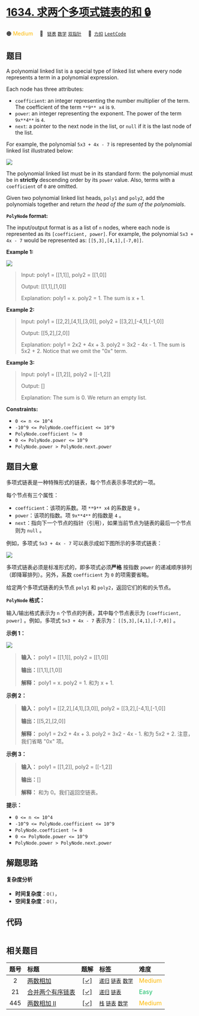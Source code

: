 # [1634. 求两个多项式链表的和 🔒](https://2xiao.github.io/leetcode-js/problem/1634.html)

🟠 <font color=#ffb800>Medium</font>&emsp; 🔖&ensp; [`链表`](/tag/linked-list.md) [`数学`](/tag/math.md) [`双指针`](/tag/two-pointers.md)&emsp; 🔗&ensp;[`力扣`](https://leetcode.cn/problems/add-two-polynomials-represented-as-linked-lists) [`LeetCode`](https://leetcode.com/problems/add-two-polynomials-represented-as-linked-lists)

## 题目

A polynomial linked list is a special type of linked list where every node
represents a term in a polynomial expression.

Each node has three attributes:

  * `coefficient`: an integer representing the number multiplier of the term. The coefficient of the term `**9** x4` is `9`.
  * `power`: an integer representing the exponent. The power of the term `9x**4**` is `4`.
  * `next`: a pointer to the next node in the list, or `null` if it is the last node of the list.

For example, the polynomial `5x3 + 4x - 7` is represented by the polynomial
linked list illustrated below:

![](https://fastly.jsdelivr.net/gh/doocs/leetcode@main/solution/1600-1699/1634.Add%20Two%20Polynomials%20Represented%20as%20Linked%20Lists/images/polynomial2.png)

The polynomial linked list must be in its standard form: the polynomial must
be in **strictly** descending order by its `power` value. Also, terms with a
`coefficient` of `0` are omitted.

Given two polynomial linked list heads, `poly1` and `poly2`, add the
polynomials together and return _the head of the sum of the polynomials_.

**`PolyNode` format:**

The input/output format is as a list of `n` nodes, where each node is
represented as its `[coefficient, power]`. For example, the polynomial `5x3 +
4x - 7` would be represented as: `[[5,3],[4,1],[-7,0]]`.



**Example 1:**

![](https://fastly.jsdelivr.net/gh/doocs/leetcode@main/solution/1600-1699/1634.Add%20Two%20Polynomials%20Represented%20as%20Linked%20Lists/images/ex1.png)

> 
> 
> Input: poly1 = [[1,1]], poly2 = [[1,0]]
> 
> 
> 
> Output: [[1,1],[1,0]]
> 
> 
> 
> Explanation: poly1 = x. poly2 = 1. The sum is x + 1.
> 
> 

**Example 2:**

> 
> 
> Input: poly1 = [[2,2],[4,1],[3,0]], poly2 = [[3,2],[-4,1],[-1,0]]
> 
> 
> 
> Output: [[5,2],[2,0]]
> 
> 
> 
> Explanation: poly1 = 2x2 + 4x + 3. poly2 = 3x2 - 4x - 1. The sum is 5x2 + 2. Notice that we omit the "0x" term.
> 
> 

**Example 3:**

> 
> 
> Input: poly1 = [[1,2]], poly2 = [[-1,2]]
> 
> 
> 
> Output: []
> 
> 
> 
> Explanation: The sum is 0. We return an empty list.
> 
> 

**Constraints:**

  * `0 <= n <= 10^4`
  * `-10^9 <= PolyNode.coefficient <= 10^9`
  * `PolyNode.coefficient != 0`
  * `0 <= PolyNode.power <= 10^9`
  * `PolyNode.power > PolyNode.next.power`


## 题目大意

多项式链表是一种特殊形式的链表，每个节点表示多项式的一项。

每个节点有三个属性：

  * `coefficient`：该项的系数。项 `**9** x4` 的系数是 `9` 。
  * `power`：该项的指数。项 `9x**4**` 的指数是 `4` 。
  * `next`：指向下一个节点的指针（引用），如果当前节点为链表的最后一个节点则为 `null` 。

例如，多项式 `5x3 + 4x - 7` 可以表示成如下图所示的多项式链表：

![](https://fastly.jsdelivr.net/gh/doocs/leetcode@main/solution/1600-1699/1634.Add%20Two%20Polynomials%20Represented%20as%20Linked%20Lists/images/polynomial2.png)

多项式链表必须是标准形式的，即多项式必须**严格** 按指数 `power` 的递减顺序排列（即降幂排列）。另外，系数 `coefficient` 为
`0` 的项需要省略。

给定两个多项式链表的头节点 `poly1` 和 `poly2`，返回它们的和的头节点。

**`PolyNode` 格式：**

输入/输出格式表示为 `n` 个节点的列表，其中每个节点表示为 `[coefficient, power]` 。例如，多项式 `5x3 + 4x - 7`
表示为： `[[5,3],[4,1],[-7,0]]` 。

**示例 1：**

![](https://fastly.jsdelivr.net/gh/doocs/leetcode@main/solution/1600-1699/1634.Add%20Two%20Polynomials%20Represented%20as%20Linked%20Lists/images/ex1.png)

> 
> 
> 
> 
> 
> **输入：** poly1 = [[1,1]], poly2 = [[1,0]]
> 
> **输出：**[[1,1],[1,0]]
> 
> **解释：** poly1 = x. poly2 = 1. 和为 x + 1.
> 
> 

**示例 2：**

> 
> 
> 
> 
> 
> **输入：** poly1 = [[2,2],[4,1],[3,0]], poly2 = [[3,2],[-4,1],[-1,0]]
> 
> **输出：**[[5,2],[2,0]]
> 
> **解释：** poly1 = 2x2 + 4x + 3. poly2 = 3x2 - 4x - 1. 和为 5x2 + 2. 注意，我们省略 "0x" 项。
> 
> 

**示例 3：**

> 
> 
> 
> 
> 
> **输入：** poly1 = [[1,2]], poly2 = [[-1,2]]
> 
> **输出：**[]
> 
> **解释：** 和为 0。我们返回空链表。
> 
> 

**提示：**

  * `0 <= n <= 10^4`
  * `-10^9 <= PolyNode.coefficient <= 10^9`
  * `PolyNode.coefficient != 0`
  * `0 <= PolyNode.power <= 10^9`
  * `PolyNode.power > PolyNode.next.power`


## 解题思路

#### 复杂度分析

- **时间复杂度**：`O()`，
- **空间复杂度**：`O()`，

## 代码

```javascript

```

## 相关题目

<!-- prettier-ignore -->
| 题号 | 标题 | 题解 | 标签 | 难度 |
| :------: | :------ | :------: | :------ | :------ |
| 2 | [两数相加](https://leetcode.com/problems/add-two-numbers) | [[✓]](/problem/0002.md) |  [`递归`](/tag/recursion.md) [`链表`](/tag/linked-list.md) [`数学`](/tag/math.md) | <font color=#ffb800>Medium</font> |
| 21 | [合并两个有序链表](https://leetcode.com/problems/merge-two-sorted-lists) | [[✓]](/problem/0021.md) |  [`递归`](/tag/recursion.md) [`链表`](/tag/linked-list.md) | <font color=#15bd66>Easy</font> |
| 445 | [两数相加 II](https://leetcode.com/problems/add-two-numbers-ii) | [[✓]](/problem/0445.md) |  [`栈`](/tag/stack.md) [`链表`](/tag/linked-list.md) [`数学`](/tag/math.md) | <font color=#ffb800>Medium</font> |